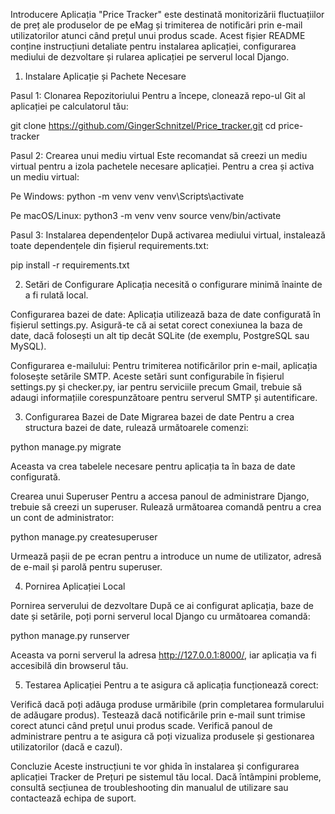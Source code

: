 Introducere
Aplicația "Price Tracker" este destinată monitorizării fluctuațiilor de preț ale produselor de pe eMag și trimiterea de notificări prin e-mail utilizatorilor atunci când prețul unui produs scade. Acest fișier README conține instrucțiuni detaliate pentru instalarea aplicației, configurarea mediului de dezvoltare și rularea aplicației pe serverul local Django.

1. Instalare Aplicație și Pachete Necesare

Pasul 1: Clonarea Repozitoriului
Pentru a începe, clonează repo-ul Git al aplicației pe calculatorul tău:

git clone https://github.com/GingerSchnitzel/Price_tracker.git
cd price-tracker

Pasul 2: Crearea unui mediu virtual
Este recomandat să creezi un mediu virtual pentru a izola pachetele necesare aplicației. Pentru a crea și activa un mediu virtual:

Pe Windows:
python -m venv venv
venv\Scripts\activate

Pe macOS/Linux:
python3 -m venv venv
source venv/bin/activate

Pasul 3: Instalarea dependențelor
După activarea mediului virtual, instalează toate dependențele din fișierul requirements.txt:

pip install -r requirements.txt

2. Setări de Configurare
Aplicația necesită o configurare minimă înainte de a fi rulată local.

Configurarea bazei de date: Aplicația utilizează baza de date configurată în fișierul settings.py. Asigură-te că ai setat corect conexiunea la baza de date, dacă folosești un alt tip decât SQLite (de exemplu, PostgreSQL sau MySQL).

Configurarea e-mailului: Pentru trimiterea notificărilor prin e-mail, aplicația folosește setările SMTP. Aceste setări sunt configurabile în fișierul settings.py și checker.py, iar pentru serviciile precum Gmail, trebuie să adaugi informațiile corespunzătoare pentru serverul SMTP și autentificare.

3. Configurarea Bazei de Date
Migrarea bazei de date
Pentru a crea structura bazei de date, rulează următoarele comenzi:

python manage.py migrate

Aceasta va crea tabelele necesare pentru aplicația ta în baza de date configurată.

Crearea unui Superuser
Pentru a accesa panoul de administrare Django, trebuie să creezi un superuser. Rulează următoarea comandă pentru a crea un cont de administrator:

python manage.py createsuperuser

Urmează pașii de pe ecran pentru a introduce un nume de utilizator, adresă de e-mail și parolă pentru superuser.

4. Pornirea Aplicației Local

Pornirea serverului de dezvoltare
După ce ai configurat aplicația, baze de date și setările, poți porni serverul local Django cu următoarea comandă:

python manage.py runserver

Aceasta va porni serverul la adresa http://127.0.0.1:8000/, iar aplicația va fi accesibilă din browserul tău.

5. Testarea Aplicației
Pentru a te asigura că aplicația funcționează corect:

Verifică dacă poți adăuga produse urmăribile (prin completarea formularului de adăugare produs).
Testează dacă notificările prin e-mail sunt trimise corect atunci când prețul unui produs scade.
Verifică panoul de administrare pentru a te asigura că poți vizualiza produsele și gestionarea utilizatorilor (dacă e cazul).

Concluzie
Aceste instrucțiuni te vor ghida în instalarea și configurarea aplicației Tracker de Prețuri pe sistemul tău local. Dacă întâmpini probleme, consultă secțiunea de troubleshooting din manualul de utilizare sau contactează echipa de suport.